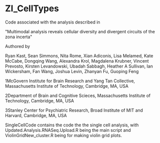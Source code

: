 # ZI_CellTypes

Code associated with the analysis described in 

"Multimodal analysis reveals cellular diversity and divergent circuits of the zona incerta" 

Authored by 

Ryan Kast, Sean Simmons, Nita Rome, Xian Adiconis, Lisa Melamed, Kate McCabe, Dongqing Wang, Alexandra Krol, Magdalena Krubner, Vincent Prevosto, Kirsten Levandowski, Ubadah Sabbagh, Heather A Sullivan, Ian Wickersham, Fan Wang, Joshua Levin, Zhanyan Fu, Guoping Feng

1McGovern Institute for Brain Research and Yang Tan Collective, Massachusetts Institute of Technology, Cambridge, MA, USA

2Department of Brain and Cognitive Scieces, Massachusetts Institute of Technology, Cambridge, MA, USA

3Stanley Center for Psychiatric Research, Broad Institute of MIT and Harvard, Cambridge, MA, USA


SingleCellCode contains the code the the single cell analysis, with Updated.Analysis.RNASeq.Upload.R being the main script and ViolinGridNew_cluster.R being for making violin grid plots.
